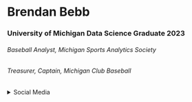 # Brendan Bebb
### University of Michigan Data Science Graduate 2023
###### Baseball Analyst, Michigan Sports Analytics Society
###### Treasurer, Captain, Michigan Club Baseball


<details>
<summary>Social Media</summary>
<ul><li>[LinkedIn](www.linkedin.com/in/brendanbebb)</li>
<li>[LeetCode](https://leetcode.com/brendanbebb/) </li></ul>
</details>
